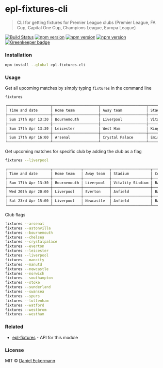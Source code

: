 # epl-fixtures-cli
> CLI for getting fixtures for Premier League clubs
> (Premier League, FA Cup, Capital One Cup, Champions League, Europa League)

[![Build Status](https://travis-ci.org/ecrmnn/epl-fixtures-cli.svg?branch=master)](https://travis-ci.org/ecrmnn/epl-fixtures-cli)
[![npm version](https://img.shields.io/npm/v/epl-fixtures-cli.svg)](http://badge.fury.io/js/epl-fixtures-cli)
[![npm version](https://img.shields.io/npm/dm/epl-fixtures-cli.svg)](http://badge.fury.io/js/epl-fixtures-cli)
[![npm version](https://img.shields.io/npm/l/epl-fixtures-cli.svg)](http://badge.fury.io/js/epl-fixtures-cli) [![Greenkeeper badge](https://badges.greenkeeper.io/timclifford/epl-fixtures-cli.svg)](https://greenkeeper.io/)

### Installation
```bash
npm install --global epl-fixtures-cli
```

### Usage
Get all upcoming matches by simply typing ``fixtures`` in the command line
```bash
fixtures

┌────────────────────┬─────────────────────┬─────────────────────┬───────────────────────┬─────────────────────────┬───────────┐
│ Time and date      │ Home team           │ Away team           │ Stadium               │ Competition             │ Your TZ   │
├────────────────────┼─────────────────────┼─────────────────────┼───────────────────────┼─────────────────────────┼───────────┤
│ Sun 17th Apr 13:30 │ Bournemouth         │ Liverpool           │ Vitality Stadium      │ Barclays Premier League │ 14:30     │
├────────────────────┼─────────────────────┼─────────────────────┼───────────────────────┼─────────────────────────┼───────────┤
│ Sun 17th Apr 13:30 │ Leicester           │ West Ham            │ King Power Stadium    │ Barclays Premier League │ 14:30     │
├────────────────────┼─────────────────────┼─────────────────────┼───────────────────────┼─────────────────────────┼───────────┤
│ Sun 17th Apr 16:00 │ Arsenal             │ Crystal Palace      │ Emirates Stadium      │ Barclays Premier League │ 17:00     │
└────────────────────┴─────────────────────┴─────────────────────┴───────────────────────┴─────────────────────────┴───────────┘
```

Get upcoming matches for specific club by adding the club as a flag
```bash
fixtures --liverpool

┌────────────────────┬─────────────┬────────────┬──────────────────┬─────────────────────────┬───────────┐
│ Time and date      │ Home team   │ Away team  │ Stadium          │ Competition             │ Your TZ   │
├────────────────────┼─────────────┼────────────┼──────────────────┼─────────────────────────┼───────────┤
│ Sun 17th Apr 13:30 │ Bournemouth │ Liverpool  │ Vitality Stadium │ Barclays Premier League │ 14:30     │
├────────────────────┼─────────────┼────────────┼──────────────────┼─────────────────────────┼───────────┤
│ Wed 20th Apr 20:00 │ Liverpool   │ Everton    │ Anfield          │ Barclays Premier League │ 21:00     │
├────────────────────┼─────────────┼────────────┼──────────────────┼─────────────────────────┼───────────┤
│ Sat 23rd Apr 15:00 │ Liverpool   │ Newcastle  │ Anfield          │ Barclays Premier League │ 16:00     │
└────────────────────┴─────────────┴────────────┴──────────────────┴─────────────────────────┴───────────┘
```

Club flags
```bash
fixtures --arsenal
fixtures --astonvilla
fixtures --bournemouth
fixtures --chelsea
fixtures --crystalpalace
fixtures --everton
fixtures --leicester
fixtures --liverpool
fixtures --mancity
fixtures --manutd
fixtures --newcastle
fixtures --norwich
fixtures --southampton
fixtures --stoke
fixtures --sunderland
fixtures --swansea
fixtures --spurs
fixtures --tottenham
fixtures --watford
fixtures --westbrom
fixtures --westham
```

### Related
- [epl-fixtures](https://github.com/ecrmnn/epl-fixtures) - API for this module

### License
MIT © [Daniel Eckermann](http://danieleckermann.com)